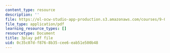```yaml
---
content_type: resource
description: ''
file: https://ol-ocw-studio-app-production.s3.amazonaws.com/courses/9-00sc-introduction-to-psychology-fall-2011/0c35c07df8768b35cee6eab51e500b48_SjjGiqf96rI.pdf
file_type: application/pdf
learning_resource_types: []
resourcetype: Document
title: 3play pdf file
uid: 0c35c07d-f876-8b35-cee6-eab51e500b48
---
```

